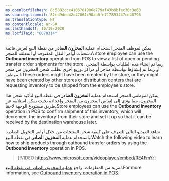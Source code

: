 ```yaml
---
ms.openlocfilehash: 8c5882ccc4106781986e779af43b9bfec30c3e60
ms.sourcegitcommit: 82ed9ded42c47064c90ab6fe717893447cd48796
ms.translationtype: HT
ms.contentlocale: ar-SA
ms.lasthandoff: 10/19/2020
ms.locfileid: "6070314"
---
```

<span data-ttu-id="1b8be-101">يمكن لموظف المتجر استخدام عملية **المخزون الصادر** من نقطة البيع لعرض قائمة شحنات أوامر النقل المفتوحة أو المعلقة للمتجر.</span><span class="sxs-lookup"><span data-stu-id="1b8be-101">A store employee can use the **Outbound inventory** operation from POS to view a list of open or pending transfer order shipments for the store.</span></span> <span data-ttu-id="1b8be-102">ربما تم إنشاء هذه الطلبات بواسطة المتجر، أو ربما تم إنشاؤها بواسطة متاجر أو مراكز توزيع أخرى تطلب شحن المخزون من متجر الموظف.</span><span class="sxs-lookup"><span data-stu-id="1b8be-102">These orders might have been created by the store, or they might have been created by other stores or distribution centers that are requesting inventory to be shipped from the employee's store.</span></span>   

<span data-ttu-id="1b8be-103">يمكن لموظفي المتجر استخدام عملية **المخزون الصادر** في نقطة البيع لتأكيد شحن هذا المخزون، مما يؤدي إلى إنقاص المخزون من المتجر وإعداده بحيث يمكن استلامه عن طريق مستودع الوجهة لاحقاً.</span><span class="sxs-lookup"><span data-stu-id="1b8be-103">Store employees can use the **Outbound inventory** operation in POS to confirm shipment of this inventory, which will decrement the inventory from their store and set it up so that it can be received by the destination warehouse later.</span></span>

<span data-ttu-id="1b8be-104">شاهد الفيديو التالي للتعرف على كيفية شحن المنتجات من خلال أوامر التحويل الصادرة باستخدام عملية **المخزون الصادر** في نقطة البيع.</span><span class="sxs-lookup"><span data-stu-id="1b8be-104">Watch the following video to learn how to ship products through outbound transfer orders by using the **Outbound inventory** operation in POS.</span></span> 
 
> [!VIDEO https://www.microsoft.com/videoplayer/embed/RE4FmYr]

<span data-ttu-id="1b8be-105">لمزيد من المعلومات، راجع [عملية المخزون الصادر في نقطة البيع](https://docs.microsoft.com/dynamics365/commerce/pos-outbound-inventory-operation?azure-portal=true).</span><span class="sxs-lookup"><span data-stu-id="1b8be-105">For more information, see [Outbound inventory operation in POS](https://docs.microsoft.com/dynamics365/commerce/pos-outbound-inventory-operation?azure-portal=true).</span></span>



